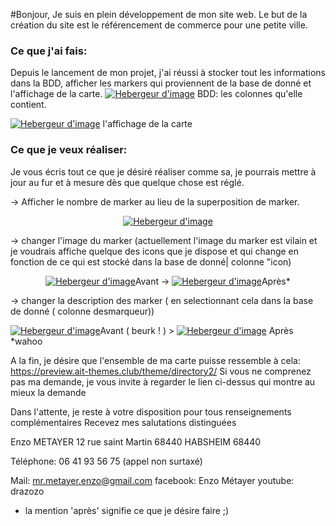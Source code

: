 #Bonjour,
Je suis en plein développement de mon site web. 
Le but de la création du site est le référencement de commerce pour une petite ville. 


### Ce que j'ai fais: 
Depuis le lancement de mon projet, j'ai réussi à stocker tout les informations dans la BDD, afficher les markers qui proviennent de la base de donné et l'affichage de la carte. 
<a target="_blank" href="http://www.hostingpics.net" title="Hebergeur d'image"><img src="https://img15.hostingpics.net/pics/885374421.png" border="0" alt="Hebergeur d'image" /></a>
BDD: les colonnes qu'elle contient. 

<a target="_blank" href="http://www.hostingpics.net" title="Hebergeur d'image"><img src="https://img15.hostingpics.net/pics/653408232.png" border="0" alt="Hebergeur d'image" /></a>
l'affichage de la carte
### Ce que je veux réaliser:
Je vous écris tout ce que je désiré réaliser comme sa, je pourrais mettre à jour au fur et à mesure dès que quelque chose est réglé. 

-> Afficher le nombre de marker au lieu de la superposition de marker. 

<center><a target="_blank" href="http://www.hostingpics.net" title="Hebergeur d'image"><img src="https://img15.hostingpics.net/pics/387626963.png" border="0" alt="Hebergeur d'image" /></a></center>

-> changer l'image du marker (actuellement l'image du marker est vilain et je voudrais affiche quelque des icons que je dispose et qui change en fonction de ce qui est stocké dans la base de donné| colonne "icon) 
<center>
<a target="_blank" href="http://www.hostingpics.net" title="Hebergeur d'image"><img src="https://img15.hostingpics.net/pics/918274594.png" border="0" alt="Hebergeur d'image" /></a>Avant -> <a target="_blank" href="http://www.hostingpics.net" title="Hebergeur d'image"><img src="https://img15.hostingpics.net/pics/850486685.png" border="0" alt="Hebergeur d'image" /></a>Après*</center>

-> changer la description des marker ( en selectionnant cela dans la base de donné ( colonne desmarqueur))

<a target="_blank" href="http://www.hostingpics.net" title="Hebergeur d'image"><img src="https://img15.hostingpics.net/pics/484666997.png" border="0" alt="Hebergeur d'image" /></a>Avant ( beurk ! ) > <a target="_blank" href="http://www.hostingpics.net" title="Hebergeur d'image"><img src="https://img15.hostingpics.net/pics/524530926.png" border="0" alt="Hebergeur d'image" /></a> Après *wahoo 

A la fin, je désire que l'ensemble de ma carte puisse ressemble à cela: https://preview.ait-themes.club/theme/directory2/
Si vous ne comprenez pas ma demande, je vous invite à regarder le lien ci-dessus qui montre au mieux la demande 


Dans l'attente, je reste à votre disposition pour tous renseignements complémentaires
Recevez mes salutations distinguées

Enzo METAYER 
12 rue saint Martin 
68440 HABSHEIM 68440 

Téléphone: 06 41 93 56 75 (appel non surtaxé)

Mail:  mr.metayer.enzo@gmail.com
facebook: Enzo Métayer
youtube: drazozo


* la mention 'après' signifie ce que je désire faire ;) 





